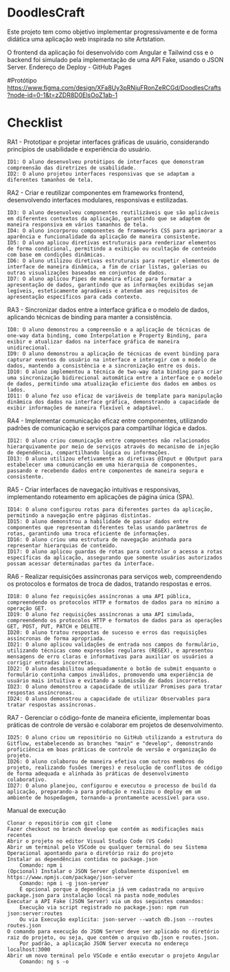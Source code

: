 # DoodlesCraft

Este projeto tem como objetivo implementar progressivamente e de forma didática uma aplicação web inspirada no site Artstation.

O frontend da aplicação foi desenvolvido com Angular e Tailwind css e o backend foi simulado pela implementação de uma API Fake, usando o JSON Server.
Endereço de Deploy - GitHub Pages

#Protótipo
https://www.figma.com/design/XFa8Uy3pRNjuFRonZeRCGd/DoodlesCrafts?node-id=0-1&t=zZDR8D0ElsOoZ1ab-1

# Checklist
RA1 - Prototipar e projetar interfaces gráficas de usuário, considerando princípios de usabilidade e experiência do usuário.

    ID1: O aluno desenvolveu protótipos de interfaces que demonstram compreensão das diretrizes de usabilidade.
    ID2: O aluno projetou interfaces responsivas que se adaptam a diferentes tamanhos de tela.

RA2 - Criar e reutilizar componentes em frameworks frontend, desenvolvendo interfaces modulares, responsivas e estilizadas.

    ID3: O aluno desenvolveu componentes reutilizáveis que são aplicáveis em diferentes contextos da aplicação, garantindo que se adaptem de maneira responsiva em vários tamanhos de tela.
    ID4: O aluno incorporou componentes de frameworks CSS para aprimorar a aparência e funcionalidade da aplicação de maneira consistente.
    ID5: O aluno aplicou diretivas estruturais para renderizar elementos de forma condicional, permitindo a exibição ou ocultação de conteúdo com base em condições dinâmicas.
    ID6: O aluno utilizou diretivas estruturais para repetir elementos de interface de maneira dinâmica, a fim de criar listas, galerias ou outras visualizações baseadas em conjuntos de dados.
    ID7: O aluno aplicou Pipes de maneira eficaz para formatar a apresentação de dados, garantindo que as informações exibidas sejam legíveis, esteticamente agradáveis e atendam aos requisitos de apresentação específicos para cada contexto.

RA3 - Sincronizar dados entre a interface gráfica e o modelo de dados, aplicando técnicas de binding para manter a consistência.

    ID8: O aluno demonstrou a compreensão e a aplicação de técnicas de one-way data binding, como Interpolation e Property Binding, para exibir e atualizar dados na interface gráfica de maneira unidirecional.
    ID9: O aluno demonstrou a aplicação de técnicas de event binding para capturar eventos do usuário na interface e interagir com o modelo de dados, mantendo a consistência e a sincronização entre os dois.
    ID10: O aluno implementou a técnica de two-way data binding para criar uma sincronização bidirecional automática entre a interface e o modelo de dados, permitindo uma atualização eficiente dos dados em ambos os lados.
    ID11: O aluno fez uso eficaz de variáveis de template para manipulação dinâmica dos dados na interface gráfica, demonstrando a capacidade de exibir informações de maneira flexível e adaptável.

RA4 - Implementar comunicação eficaz entre componentes, utilizando padrões de comunicação e serviços para compartilhar lógica e dados.

    ID12: O aluno criou comunicação entre componentes não relacionados hierarquivamente por meio de serviços através do mecanismo de injeção de dependência, compartilhando lógica ou informações.
    ID13: O aluno utilizou efetivamente as diretivas @Input e @Output para estabelecer uma comunicanção em uma hierarquia de componentes, passando e recebendo dados entre componentes de maneira segura e consistente.

RA5 - Criar interfaces de navegação intuitivas e responsivas, implementando roteamento em aplicações de página única (SPA).

    ID14: O aluno configurou rotas para diferentes partes da aplicação, permitindo a navegação entre páginas distintas.
    ID15: O aluno demonstrou a habilidade de passar dados entre componentes que representam diferentes telas usando parâmetros de rotas, garantindo uma troca eficiente de informações.
    ID16: O aluno criou uma estrutura de navegação aninhada para representar hierarquias de conteúdo.
    ID17: O aluno aplicou guardas de rotas para controlar o acesso a rotas específicas da aplicação, assegurando que somente usuários autorizados possam acessar determinadas partes da interface.

RA6 - Realizar requisições assíncronas para serviços web, compreendendo os protocolos e formatos de troca de dados, tratando respostas e erros.

    ID18: O aluno fez requisições assíncronas a uma API pública, compreendendo os protocolos HTTP e formatos de dados para no mínimo a operação GET.
    ID19: O aluno fez requisições assíncronas a uma API simulada, compreendendo os protocolos HTTP e formatos de dados para as operações GET, POST, PUT, PATCH e DELETE.
    ID20: O aluno tratou respostas de sucesso e erros das requisições assíncronas de forma apropriada.
    ID21: O aluno aplicou validações de entrada nos campos do formulário, utilizando técnicas como expressões regulares (REGEX), e apresentou mensagens de erro claras e informativas para auxiliar os usuários a corrigir entradas incorretas.
    ID22: O aluno desabilitou adequadamente o botão de submit enquanto o formulário continha campos inválidos, promovendo uma experiência de usuário mais intuitiva e evitando a submissão de dados incorretos.
    ID23: O aluno demonstrou a capacidade de utilizar Promises para tratar respostas assíncronas.
    ID24: O aluno demonstrou a capacidade de utilizar Observables para tratar respostas assíncronas.

RA7 - Gerenciar o código-fonte de maneira eficiente, implementar boas práticas de controle de versão e colaborar em projetos de desenvolvimento.

    ID25: O aluno criou um repositório no GitHub utilizando a estrutura do Gitflow, estabelecendo as branches "main" e "develop", demonstrando proficiência em boas práticas de controle de versão e organização do projeto.
    ID26: O aluno colaborou de maneira efetiva com outros membros do projeto, realizando fusões (merges) e resolução de conflitos de código de forma adequada e alinhada às práticas de desenvolvimento colaborativo.
    ID27: O aluno planejou, configurou e executou o processo de build da aplicação, preparando-a para produção e realizou o deploy em um ambiente de hospedagem, tornando-a prontamente acessível para uso.

Manual de execução

    Clonar o repositório com git clone
    Fazer checkout no branch develop que contém as modificações mais recentes
    Abrir o projeto no editor Visual Studio Code (VS Code)
    Abrir um terminal pelo VSCode ou qualquer terminal do seu Sistema Operacional apontando para o diretório raiz do projeto
    Instalar as dependências contidas no package.json
        Comando: npm i
    (Opcional) Instalar o JSON Server globalmente disponível em https://www.npmjs.com/package/json-server
        Comando: npm i -g json-server
        É opcional porque a dependência já vem cadastrada no arquivo package.json para instalação local na pasta node_modules
    Executar a API Fake (JSON Server) via um dos seguintes comandos:
        Execução via script registrado no package.json: npm run json:server:routes
        Ou via Execução explícita: json-server --watch db.json --routes routes.json
    O comando para execução do JSON Server deve ser aplicado no diretório raiz do projeto, ou seja, que contém o arquivo db.json e routes.json.
        Por padrão, a aplicação JSON Server executa no endereço localhost:3000
    Abrir um novo terminal pelo VSCode e então executar o projeto Angular
        Comando: ng s -o
